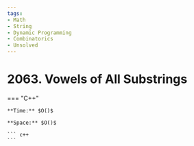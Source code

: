 ```yaml
---
tags:
- Math
- String
- Dynamic Programming
- Combinatorics
- Unsolved
---
```



# 2063. Vowels of All Substrings

=== "C++"

    **Time:** $O()$

    **Space:** $O()$

    ``` c++
    ```
